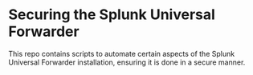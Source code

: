 # Securing the Splunk Universal Forwarder

This repo contains scripts to automate certain aspects of the Splunk Universal Forwarder installation, ensuring it is done in a secure manner.
